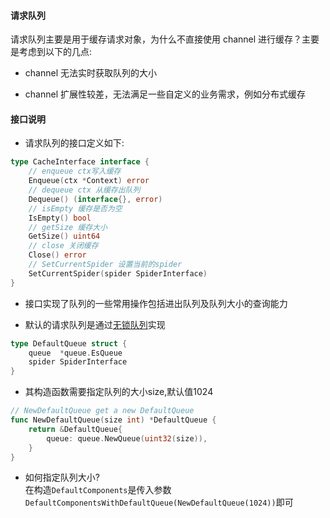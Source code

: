 #### 请求队列

请求队列主要是用于缓存请求对象，为什么不直接使用 channel 进行缓存？主要是考虑到以下的几点:

- channel 无法实时获取队列的大小

- channel 扩展性较差，无法满足一些自定义的业务需求，例如分布式缓存

#### 接口说明

- 请求队列的接口定义如下:

```go
type CacheInterface interface {
	// enqueue ctx写入缓存
	Enqueue(ctx *Context) error
	// dequeue ctx 从缓存出队列
	Dequeue() (interface{}, error)
	// isEmpty 缓存是否为空
	IsEmpty() bool
	// getSize 缓存大小
	GetSize() uint64
	// close 关闭缓存
	Close() error
	// SetCurrentSpider 设置当前的spider
	SetCurrentSpider(spider SpiderInterface)
}
```

- 接口实现了队列的一些常用操作包括进出队列及队列大小的查询能力

- 默认的请求队列是通过[无锁队列](https://pkg.go.dev/github.com/yireyun/go-queue)实现

```go
type DefaultQueue struct {
	queue  *queue.EsQueue
	spider SpiderInterface
}
```

- 其构造函数需要指定队列的大小size,默认值1024

```go
// NewDefaultQueue get a new DefaultQueue
func NewDefaultQueue(size int) *DefaultQueue {
	return &DefaultQueue{
		queue: queue.NewQueue(uint32(size)),
	}
}
```
- 如何指定队列大小?  
在构造```DefaultComponents```是传入参数```DefaultComponentsWithDefaultQueue(NewDefaultQueue(1024))```即可
